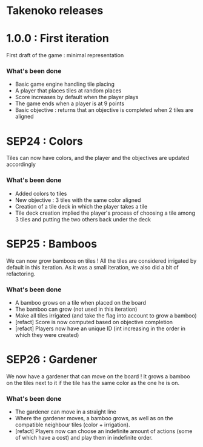# Takenoko releases


# 1.0.0 : First iteration
First draft of the game : minimal representation 
### What's been done
* Basic game engine handling tile placing
* A player that places tiles at random places
* Score increases by default when the player plays
* The game ends when a player is at 9 points
* Basic objective : returns that an objective is completed when 2 tiles are aligned

# SEP24 : Colors
Tiles can now have colors, and the player and the objectives are updated accordingly
### What's been done
* Added colors to tiles
* New objective : 3 tiles with the same color aligned
* Creation of a tile deck in which the player takes a tile
* Tile deck creation implied the player's process of choosing a tile among 3 tiles and putting the two others back under the deck

# SEP25 : Bamboos
We can now grow bamboos on tiles ! All the tiles are considered irrigated by default in this iteration.
As it was a small iteration, we also did a bit of refactoring.
### What's been done
* A bamboo grows on a tile when placed on the board
* The bamboo can grow (not used in this iteration)
* Make all tiles irrigated (and take the flag into account to grow a bamboo)
* [refact] Score is now computed based on objective completion
* [refact] Players now have an unique ID (int increasing in the order in which they were created)

# SEP26 : Gardener
We now have a gardener that can move on the board ! It grows a bamboo on the tiles next to it if the tile has the same color as the one he is on.
### What's been done
* The gardener can move in a straight line
* Where the gardener moves, a bamboo grows, as well as on the compatible neighbour tiles (color + irrigation).
* [refact] Players now can choose an indefinite amount of actions (some of which have a cost) and play them in indefinite order.
